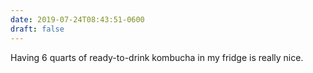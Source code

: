 ```yaml
---
date: 2019-07-24T08:43:51-0600
draft: false
---
```


Having 6 quarts of ready-to-drink kombucha in my fridge is really nice.


